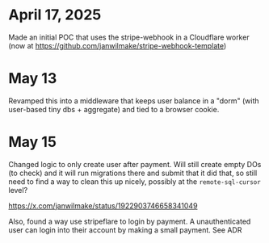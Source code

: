 # April 17, 2025

Made an initial POC that uses the stripe-webhook in a Cloudflare worker (now at https://github.com/janwilmake/stripe-webhook-template)

# May 13

Revamped this into a middleware that keeps user balance in a "dorm" (with user-based tiny dbs + aggregate) and tied to a browser cookie.

# May 15

Changed logic to only create user after payment. Will still create empty DOs (to check) and it will run migrations there and submit that it did that, so still need to find a way to clean this up nicely, possibly at the `remote-sql-cursor` level?

https://x.com/janwilmake/status/1922903746658341049

Also, found a way use stripeflare to login by payment. A unauthenticated user can login into their account by making a small payment. See ADR
